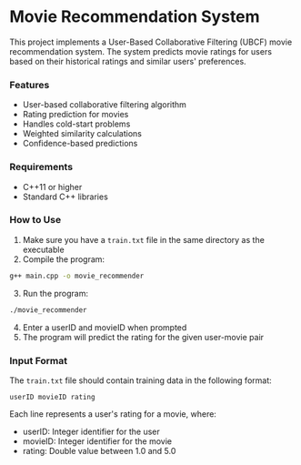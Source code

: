 # Movie Recommendation System

This project implements a User-Based Collaborative Filtering (UBCF) movie recommendation system. The system predicts movie ratings for users based on their historical ratings and similar users' preferences.

### Features
- User-based collaborative filtering algorithm
- Rating prediction for movies
- Handles cold-start problems
- Weighted similarity calculations
- Confidence-based predictions

### Requirements
- C++11 or higher
- Standard C++ libraries

### How to Use
1. Make sure you have a `train.txt` file in the same directory as the executable
2. Compile the program:
```bash
g++ main.cpp -o movie_recommender
```
3. Run the program:
```bash
./movie_recommender
```
4. Enter a userID and movieID when prompted
5. The program will predict the rating for the given user-movie pair

### Input Format
The `train.txt` file should contain training data in the following format:
```
userID movieID rating
```
Each line represents a user's rating for a movie, where:
- userID: Integer identifier for the user
- movieID: Integer identifier for the movie
- rating: Double value between 1.0 and 5.0